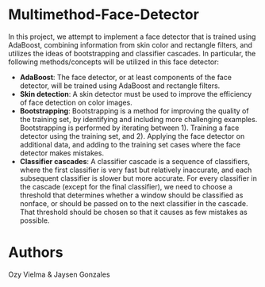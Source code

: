 # Multimethod-Face-Detector
In this project, we attempt to implement a face detector that is trained using AdaBoost, combining information from skin color and rectangle filters, and utilizes the ideas of bootstrapping and classifier cascades. In particular, the following methods/concepts will be utilized in this face detector:

* **AdaBoost**: The face detector, or at least components of the face detector, will be trained using AdaBoost and rectangle filters.
* **Skin detection**: A skin detector must be used to improve the efficiency of face detection on color images.
* **Bootstrapping**: Bootstrapping is a method for improving the quality of the training set, by identifying and including more challenging examples. Bootstrapping is performed by iterating between 1). Training a face detector using the training set, and 2). Applying the face detector on additional data, and adding to the training set cases where the face detector makes mistakes.
* **Classifier cascades**: A classifier cascade is a sequence of classifiers, where the first classifier is very fast but relatively inaccurate, and each subsequent classifier is slower but more accurate. For every classifier in the cascade (except for the final classifier), we need to choose a threshold that determines whether a window should be classified as nonface, or should be passed on to the next classifier in the cascade. That threshold should be chosen so that it causes as few mistakes as possible.

# Authors
Ozy Vielma & Jaysen Gonzales

